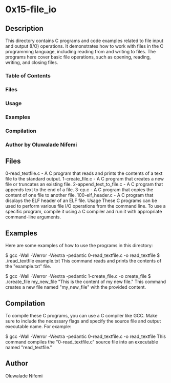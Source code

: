# 0x15-file_io
## Description
This directory contains C programs and code examples related to file input and output (I/O) operations. It demonstrates how to work with files in the C programming language, including reading from and writing to files. The programs here cover basic file operations, such as opening, reading, writing, and closing files.

### Table of Contents
### Files
### Usage
### Examples
### Compilation
### Author by Oluwalade Nifemi
## Files
0-read_textfile.c - A C program that reads and prints the contents of a text file to the standard output.
1-create_file.c - A C program that creates a new file or truncates an existing file.
2-append_text_to_file.c - A C program that appends text to the end of a file.
3-cp.c - A C program that copies the content of one file to another file.
100-elf_header.c - A C program that displays the ELF header of an ELF file.
Usage
These C programs can be used to perform various file I/O operations from the command line. To use a specific program, compile it using a C compiler and run it with appropriate command-line arguments.

## Examples
Here are some examples of how to use the programs in this directory:

$ gcc -Wall -Werror -Wextra -pedantic 0-read_textfile.c -o read_textfile
$ ./read_textfile example.txt
This command reads and prints the contents of the "example.txt" file.

$ gcc -Wall -Werror -Wextra -pedantic 1-create_file.c -o create_file
$ ./create_file my_new_file "This is the content of my new file."
This command creates a new file named "my_new_file" with the provided content.

## Compilation
To compile these C programs, you can use a C compiler like GCC. Make sure to include the necessary flags and specify the source file and output executable name. For example:

$ gcc -Wall -Werror -Wextra -pedantic 0-read_textfile.c -o read_textfile
This command compiles the "0-read_textfile.c" source file into an executable named "read_textfile."

## Author
Oluwalade Nifemi
